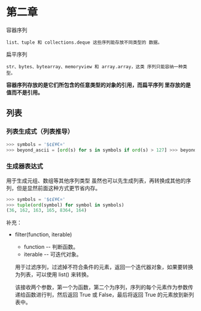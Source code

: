 # 第二章
容器序列

    list、tuple 和 collections.deque 这些序列能存放不同类型的 数据。
扁平序列

    str、bytes、bytearray、memoryview 和 array.array，这类 序列只能容纳一种类型。
**容器序列存放的是它们所包含的任意类型的对象的引用，而扁平序列 里存放的是值而不是引用。**
## 列表
### 列表生成式（列表推导）
```python
>>> symbols = '$¢£¥€¤' 
>>> beyond_ascii = [ord(s) for s in symbols if ord(s) > 127] >>> beyond_ascii [162, 163, 165, 8364, 164]
```
### 生成器表达式
用于生成元组、数组等其他序列类型
虽然也可以先生成列表，再转换成其他的序列，但是显然前面这种方式更节省内存。
```python
>>> symbols = '$¢£¥€¤' 
>>> tuple(ord(symbol) for symbol in symbols) 
(36, 162, 163, 165, 8364, 164) 
```



补充：
* filter(function, iterable)
    * function -- 判断函数。
    * iterable -- 可迭代对象。

    用于过滤序列，过滤掉不符合条件的元素，返回一个迭代器对象，如果要转换为列表，可以使用 list() 来转换。

    该接收两个参数，第一个为函数，第二个为序列，序列的每个元素作为参数传递给函数进行判，然后返回 True 或 False，最后将返回 True 的元素放到新列表中。